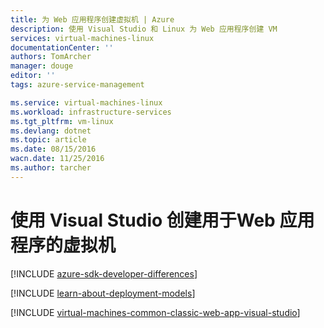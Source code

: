 ```yaml
---
title: 为 Web 应用程序创建虚拟机 | Azure
description: 使用 Visual Studio 和 Linux 为 Web 应用程序创建 VM
services: virtual-machines-linux
documentationCenter: ''
authors: TomArcher
manager: douge
editor: ''
tags: azure-service-management

ms.service: virtual-machines-linux
ms.workload: infrastructure-services
ms.tgt_pltfrm: vm-linux
ms.devlang: dotnet
ms.topic: article
ms.date: 08/15/2016
wacn.date: 11/25/2016
ms.author: tarcher
---
```


# 使用 Visual Studio 创建用于Web 应用程序的虚拟机

[!INCLUDE [azure-sdk-developer-differences](../../includes/azure-sdk-developer-differences.md)]

[!INCLUDE [learn-about-deployment-models](../../includes/learn-about-deployment-models-classic-include.md)]

[!INCLUDE [virtual-machines-common-classic-web-app-visual-studio](../../includes/virtual-machines-common-classic-web-app-visual-studio.md)]

<!---HONumber=Mooncake_0215_2016-->